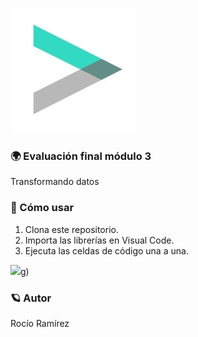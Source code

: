 ![](https://raw.githubusercontent.com/Roxy-5/Evaluacion1-Adalab/main/image.jpg)

### 🌍 Evaluación final módulo 3

Transformando datos

### 🚀 Cómo usar

1. Clona este repositorio.
2. Importa las librerías en Visual Code.
3. Ejecuta las celdas de código una a una.

![](https://raw.githubusercontent.com/project-da-promo-57-modulo-3/Evaluación3/main/image.jpg)g)

### 🪐 Autor

Rocío Ramírez


